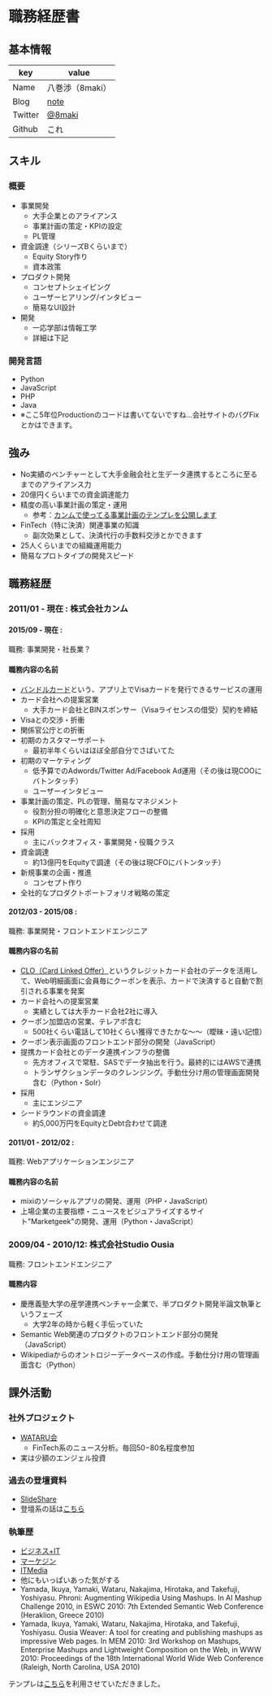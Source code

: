 # 職務経歴書

## 基本情報

|key|value|
|---|-----|
|Name|八巻渉（8maki）|
|Blog|[note](https://note.mu/8maki)|
|Twitter|[@8maki](https://twitter.com/8maki)|
|Github|これ|

## スキル

### 概要
- 事業開発
  - 大手企業とのアライアンス
  - 事業計画の策定・KPIの設定
  - PL管理
- 資金調達（シリーズBくらいまで）
  - Equity Story作り
  - 資本政策
- プロダクト開発
  - コンセプトシェイピング
  - ユーザーヒアリング/インタビュー
  - 簡易なUI設計
- 開発
  - 一応学部は情報工学
  - 詳細は下記

### 開発言語
- Python
- JavaScript
- PHP
- Java
- ※ここ5年位Productionのコードは書いてないですね...会社サイトのバグFixとかはできます。

## 強み
- No実績のベンチャーとして大手金融会社と生データ連携するところに至るまでのアライアンス力
- 20億円くらいまでの資金調達能力
- 精度の高い事業計画の策定・運用
  - 参考：[カンムで使ってる事業計画のテンプレを公開します](http://finance-startups.jp/2018/07/business-plan-template/)
- FinTech（特に決済）関連事業の知識
  - 副次効果として、決済代行の手数料交渉とかできます
- 25人くらいまでの組織運用能力
- 簡易なプロトタイプの開発スピード

## 職務経歴

### 2011/01 - 現在 : 株式会社カンム

#### 2015/09 - 現在 : 

職務: 事業開発・社長業？

#### 職務内容の名前

- [バンドルカード](https://vandle.jp/)という、アプリ上でVisaカードを発行できるサービスの運用
- カード会社への提案営業
  - 大手カード会社とBINスポンサー（Visaライセンスの借受）契約を締結
- Visaとの交渉・折衝
- 関係官公庁との折衝
- 初期のカスタマーサポート
  - 最初半年くらいはほぼ全部自分でさばいてた
- 初期のマーケティング
  - 低予算でのAdwords/Twitter Ad/Facebook Ad運用（その後は現COOにバトンタッチ）
  - ユーザーインタビュー
- 事業計画の策定、PLの管理、簡易なマネジメント
  - 役割分担の明確化と意思決定フローの整備
  - KPIの策定と全社周知
- 採用
  - 主にバックオフィス・事業開発・役職クラス
- 資金調達
  - 約13億円をEquityで調達（その後は現CFOにバトンタッチ）
- 新規事業の企画・推進
  - コンセプト作り
- 全社的なプロダクトポートフォリオ戦略の策定

#### 2012/03 - 2015/08 : 

職務: 事業開発・フロントエンドエンジニア

#### 職務内容の名前
- [CLO（Card Linked Offer）](https://kanmu.co.jp/news/20130624-saison-clo/)というクレジットカード会社のデータを活用して、Web明細画面に会員毎にクーポンを表示、カードで決済すると自動で割引される事業を発案
- カード会社への提案営業
  - 実績としては大手カード会社2社に導入
- クーポン加盟店の営業、テレアポ含む
  - 500社くらい電話して10社くらい獲得できたかな〜〜（曖昧・遠い記憶）
- クーポン表示画面のフロントエンド部分の開発（JavaScript）
- 提携カード会社とのデータ連携インフラの整備
  - 先方オフィスで常駐、SASでデータ抽出を行う。最終的にはAWSで連携
  - トランザクションデータのクレンジング。手動仕分け用の管理画面開発含む（Python・Solr）
- 採用
  - 主にエンジニア
- シードラウンドの資金調達
  - 約5,000万円をEquityとDebt合わせて調達

#### 2011/01 - 2012/02 : 

職務: Webアプリケーションエンジニア

#### 職務内容の名前

- mixiのソーシャルアプリの開発、運用（PHP・JavaScript）
- 上場企業の主要指標・ニュースをビジュアライズするサイト"Marketgeek"の開発、運用（Python・JavaScript）

### 2009/04 - 2010/12: 株式会社Studio Ousia

職務: フロントエンドエンジニア

#### 職務内容

- 慶應義塾大学の産学連携ベンチャー企業で、半プロダクト開発半論文執筆というフェーズ
  - 大学2年の時から軽く手伝っていた
- Semantic Web関連のプロダクトのフロントエンド部分の開発（JavaScript）
- Wikipediaからのオントロジーデータベースの作成。手動仕分け用の管理画面含む（Python）

## 課外活動

### 社外プロジェクト
* [WATARU会](https://wataru.connpass.com/)
  * FinTech系のニュース分析。毎回50−80名程度参加
* 実は少額のエンジェル投資

### 過去の登壇資料
* [SlideShare](Shttps://www.slideshare.net/8maki)
* 登壇系の話は[こちら](https://kanmu.co.jp/published/)

### 執筆歴
* [ビジネス+IT](https://www.sbbit.jp/article/cont1/35244)
* [マーケジン](https://markezine.jp/article/detail/29703)
* [ITMedia](https://www.itmedia.co.jp/business/articles/1812/03/news004.html)
* 他にもいっぱいあった気がする
* Yamada, Ikuya, Yamaki, Wataru, Nakajima, Hirotaka, and Takefuji, Yoshiyasu. Phroni: Augmenting Wikipedia Using Mashups. In AI Mashup Challenge 2010, in ESWC 2010: 7th Extended Semantic Web Conference (Heraklion, Greece 2010)
* Yamada, Ikuya, Yamaki, Wataru, Nakajima, Hirotaka, and Takefuji, Yoshiyasu. Ousia Weaver: A tool for creating and publishing mashups as impressive Web pages. In MEM 2010: 3rd Workshop on Mashups, Enterprise Mashups and Lightweight Composition on the Web, in WWW 2010: Proceedings of the 18th International World Wide Web Conference (Raleigh, North Carolina, USA 2010)

テンプレは[こちら](https://github.com/okohs/Curriculum-Vitae)を利用させていただきました。
